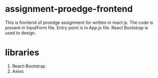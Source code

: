 # assignment-proedge-frontend
This is frontend of proedge assignment for written in react js. The code is present in InputForm file. Entry point is in App.js file. React Bootstrap is used to design.

# libraries
1. React-Bootstrap
2. Axios
